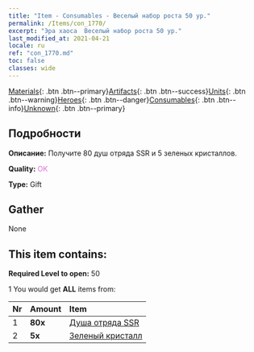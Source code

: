 ```yaml
---
title: "Item - Consumables - Веселый набор роста 50 ур."
permalink: /Items/con_1770/
excerpt: "Эра хаоса  Веселый набор роста 50 ур."
last_modified_at: 2021-04-21
locale: ru
ref: "con_1770.md"
toc: false
classes: wide
---
```

 [Materials](/ru/Items/){: .btn .btn--primary}[Artifacts](/ru/Items/Artifacts/){: .btn .btn--success}[Units](/ru/Items/Units/){: .btn .btn--warning}[Heroes](/ru/Items/Heroes/){: .btn .btn--danger}[Consumables](/ru/Items/Consumables/){: .btn .btn--info}[Unknown](/ru/Items/Unknown/){: .btn .btn--primary}

## Подробности
 **Описание:** Получите 80 душ отряда SSR и 5 зеленых кристаллов.

 **Quality:** <span style="color: #DA70D6">OK</span>

 **Type:** Gift

## Gather

  None

## This item contains:

 **Required Level to open:** 50

 1 You would get **ALL** items  from:

  | Nr | Amount |     Item    |
  |:---|:-------|:------------|
  | 1 |  **80x** | [Душа отряда SSR](/ru/Items/con_535/) |  | 
  | 2 |  **5x** | [Зеленый кристалл](/ru/Items/con_711/) |  | 
